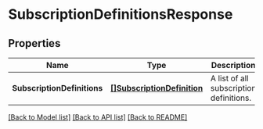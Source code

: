 # SubscriptionDefinitionsResponse

## Properties
Name | Type | Description | Notes
------------ | ------------- | ------------- | -------------
**SubscriptionDefinitions** | [**[]SubscriptionDefinition**](SubscriptionDefinition.md) | A list of all subscription definitions. | [default to null]

[[Back to Model list]](../README.md#documentation-for-models) [[Back to API list]](../README.md#documentation-for-api-endpoints) [[Back to README]](../README.md)

